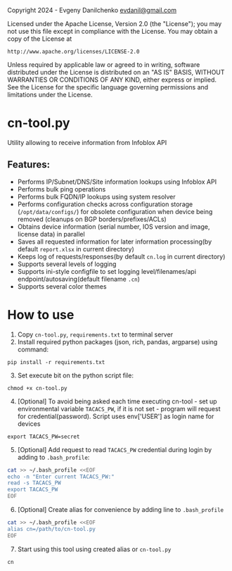 Copyright 2024 - Evgeny Danilchenko evdanil@gmail.com

Licensed under the Apache License, Version 2.0 (the "License");
you may not use this file except in compliance with the License.
You may obtain a copy of the License at

    http://www.apache.org/licenses/LICENSE-2.0

Unless required by applicable law or agreed to in writing, software
distributed under the License is distributed on an "AS IS" BASIS,
WITHOUT WARRANTIES OR CONDITIONS OF ANY KIND, either express or implied.
See the License for the specific language governing permissions and
limitations under the License.

# cn-tool.py
Utility allowing to receive information from Infoblox API

## Features:
- Performs IP/Subnet/DNS/Site information lookups using Infoblox API
- Performs bulk ping operations
- Performs bulk FQDN/IP lookups using system resolver
- Performs configuration checks across configuration storage (`/opt/data/configs/`) for obsolete configuration when device being removed (cleanups on BGP borders/prefixes/ACLs)
- Obtains device information (serial number, IOS version and image, license data) in parallel
- Saves all requested information for later information processing(by default `report.xlsx` in current directory) 
- Keeps log of requests/responses(by default `cn.log` in current directory)
- Supports several levels of logging
- Supports ini-style configfile to set logging level/filenames/api endpoint/autosaving(default filename `.cn`)
- Supports several color themes

# How to use
1. Copy `cn-tool.py`, `requirements.txt` to terminal server
2. Install required python packages (json, rich, pandas, argparse) using command:
```
pip install -r requirements.txt
```
3. Set execute bit on the python script file:
```
chmod +x cn-tool.py
```
4. [Optional] To avoid being asked each time executing cn-tool - set up environmental variable `TACACS_PW`, if it is not set - program will request for credential(password). Script uses env['USER'] as login name for devices
```
export TACACS_PW=secret
```
5. [Optional] Add request to read `TACACS_PW` credential during login by adding to `.bash_profile`:
```bash
cat >> ~/.bash_profile <<EOF
echo -n "Enter current TACACS_PW:"
read -s TACACS_PW
export TACACS_PW
EOF
```
6. [Optional] Create alias for convenience by adding line to `.bash_profile`
```bash
cat >> ~/.bash_profile <<EOF
alias cn=/path/to/cn-tool.py
EOF
```
7. Start using this tool using created alias or `cn-tool.py`
```
cn
```
